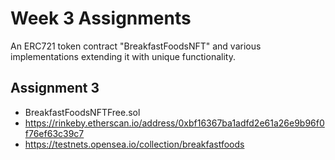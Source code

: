 # Week 3 Assignments

An ERC721 token contract "BreakfastFoodsNFT" and various implementations extending it with unique functionality.

## Assignment 3

- BreakfastFoodsNFTFree.sol
- https://rinkeby.etherscan.io/address/0xbf16367ba1adfd2e61a26e9b96f0f76ef63c39c7
- https://testnets.opensea.io/collection/breakfastfoods
